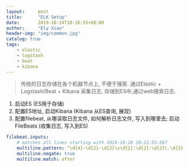 ```yaml
---
layout:     post
title:      "ELK Setup"
date:       2019-10-24T18:16:55+08:00
author:     "Ely Xiao"
header-img: "img/common.jpg"
catalog: true
tags:
    - elastic
    - logstash
    - beat
    - kibana
---
```

> 传统的日志存储在各个机器节点上, 不便于搜索. 通过Elastic + Logstash/Beat + Kibana 采集日志, 存储到ES中,通过web搜索日志.



1. 启动ES (ES用于存储)
2. 配置ES地址, 启动Kibana (Kibana 从ES查询, 展现)
3. 配置filebeat, 从哪读取日志文件, 如何解析日志文件, 写入到哪里去;  启动FileBeats (收集日志, 写入到ES)

```filebeat.yml
filebeat.inputs:
    # matches all lines starting with 2019-10-20 20:21:55.667
    multiline.pattern: ^\d{4}-\d{2}-\d{2}\s\d{2}:\d{2}:\d{2}\.\d{3}
    multiline.negate: true
    multiline.match: after
```